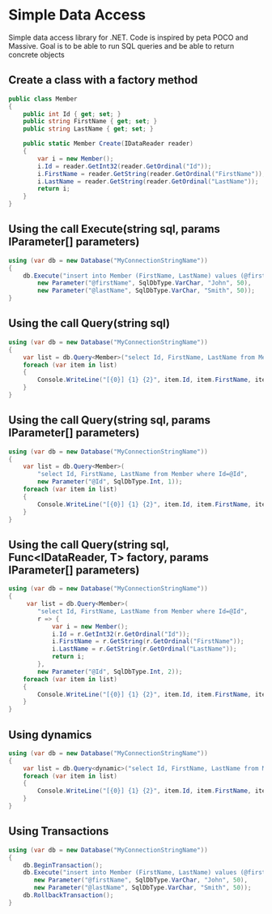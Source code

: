 Simple Data Access
================

Simple data access library for .NET. Code is inspired by peta POCO and Massive. Goal is to be able to run SQL queries and be able to return concrete objects

Create a class with a factory method
----------------

```csharp
public class Member
{
	public int Id { get; set; }
	public string FirstName { get; set; }
	public string LastName { get; set; }

	public static Member Create(IDataReader reader)
	{
		var i = new Member();
		i.Id = reader.GetInt32(reader.GetOrdinal("Id"));
		i.FirstName = reader.GetString(reader.GetOrdinal("FirstName"));
		i.LastName = reader.GetString(reader.GetOrdinal("LastName"));
		return i;
	}
}
```

Using the call Execute(string sql, params IParameter[] parameters)
----------------

```csharp
using (var db = new Database("MyConnectionStringName"))
{
	db.Execute("insert into Member (FirstName, LastName) values (@firstName, @lastName)",
		new Parameter("@firstName", SqlDbType.VarChar, "John", 50),
		new Parameter("@lastName", SqlDbType.VarChar, "Smith", 50));
}
```

Using the call Query<T>(string sql)
----------------

```csharp
using (var db = new Database("MyConnectionStringName"))
{
	var list = db.Query<Member>("select Id, FirstName, LastName from Member");
	foreach (var item in list)
	{
		Console.WriteLine("[{0}] {1} {2}", item.Id, item.FirstName, item.LastName);
	}
}
```

Using the call Query<T>(string sql, params IParameter[] parameters)
----------------

```csharp
using (var db = new Database("MyConnectionStringName"))
{
	var list = db.Query<Member>(
		"select Id, FirstName, LastName from Member where Id=@Id", 
		new Parameter("@Id", SqlDbType.Int, 1));
	foreach (var item in list)
	{
		Console.WriteLine("[{0}] {1} {2}", item.Id, item.FirstName, item.LastName);
	}
}
```

Using the call Query<T>(string sql, Func&lt;IDataReader, T&gt; factory, params IParameter[] parameters)
----------------

```csharp
using (var db = new Database("MyConnectionStringName"))
{
	 var list = db.Query<Member>(
		"select Id, FirstName, LastName from Member where Id=@Id", 
		r => {
			var i = new Member();
			i.Id = r.GetInt32(r.GetOrdinal("Id"));
			i.FirstName = r.GetString(r.GetOrdinal("FirstName"));
			i.LastName = r.GetString(r.GetOrdinal("LastName"));
			return i;
		},
		new Parameter("@Id", SqlDbType.Int, 2));
	foreach (var item in list)
	{
		Console.WriteLine("[{0}] {1} {2}", item.Id, item.FirstName, item.LastName);
	}
}
```

Using dynamics
----------------

```csharp
using (var db = new Database("MyConnectionStringName"))
{
	var list = db.Query<dynamic>("select Id, FirstName, LastName from Member");
	foreach (var item in list)
	{
		Console.WriteLine("[{0}] {1} {2}", item.Id, item.FirstName, item.LastName);
	}
}
```

Using Transactions
----------------

```csharp
using (var db = new Database("MyConnectionStringName"))
{
	db.BeginTransaction();
	db.Execute("insert into Member (FirstName, LastName) values (@firstName, @lastName)",
	   new Parameter("@firstName", SqlDbType.VarChar, "John", 50),
	   new Parameter("@lastName", SqlDbType.VarChar, "Smith", 50));
	db.RollbackTransaction();
}
```
